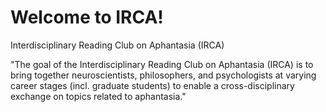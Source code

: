 # Welcome to IRCA!
Interdisciplinary Reading Club on Aphantasia (IRCA)

"The goal of the Interdisciplinary Reading Club on Aphantasia (IRCA) is to bring together neuroscientists, philosophers, and psychologists at varying career stages (incl. graduate students) to enable a cross-disciplinary exchange on topics related to aphantasia."

